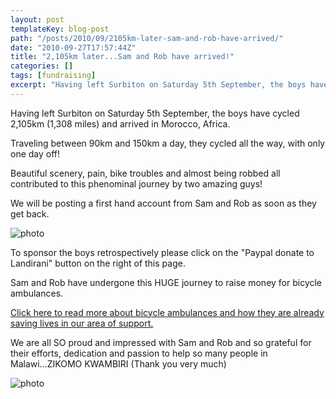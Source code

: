 ```yaml
---
layout: post
templateKey: blog-post
path: "/posts/2010/09/2105km-later-sam-and-rob-have-arrived/"
date: "2010-09-27T17:57:44Z"
title: "2,105km later...Sam and Rob have arrived!"
categories: []
tags: [fundraising]
excerpt: "Having left Surbiton on Saturday 5th September, the boys have cycled 2,105km (1,308 miles) and arri..."
---
```


Having left Surbiton on Saturday 5th September, the boys have cycled 2,105km (1,308 miles) and arrived in Morocco, Africa.

Traveling between 90km and 150km a day, they cycled all the way, with only one day off!

Beautiful scenery, pain, bike troubles and almost being robbed all contributed to this phenominal journey by two amazing guys!

We will be posting a first hand account from Sam and Rob as soon as they get back.

![photo](http://www.landirani.org/image_library/news/full_size/4ca1f6da108dejourney.jpg)

To sponsor the boys retrospectively please click on the "Paypal donate to Landirani" button on the right of this page.

Sam and Rob have undergone this HUGE journey to raise money for bicycle ambulances.

[Click here to read more about bicycle ambulances and how they are already saving lives in our area of support.](/projects/14-bicycle_ambulances.html)

We are all SO proud and impressed with Sam and Rob and so grateful for their efforts, dedication and passion to help so many people in Malawi...ZIKOMO KWAMBIRI (Thank you very much)

![photo](http://www.landirani.org/image_library/news/full_size/4c88e8f38c67b_dsc2249.jpg.jpg)